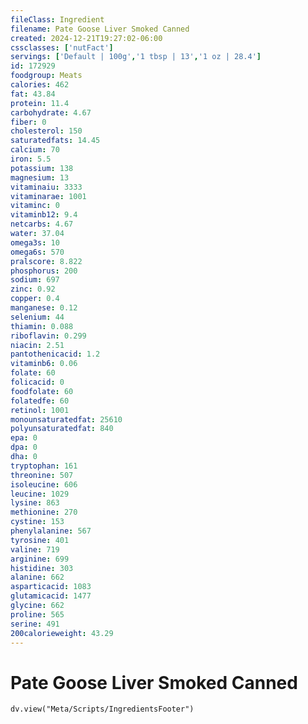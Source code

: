 ```yaml
---
fileClass: Ingredient
filename: Pate Goose Liver Smoked Canned
created: 2024-12-21T19:27:02-06:00
cssclasses: ['nutFact']
servings: ['Default | 100g','1 tbsp | 13','1 oz | 28.4']
id: 172929
foodgroup: Meats
calories: 462
fat: 43.84
protein: 11.4
carbohydrate: 4.67
fiber: 0
cholesterol: 150
saturatedfats: 14.45
calcium: 70
iron: 5.5
potassium: 138
magnesium: 13
vitaminaiu: 3333
vitaminarae: 1001
vitaminc: 0
vitaminb12: 9.4
netcarbs: 4.67
water: 37.04
omega3s: 10
omega6s: 570
pralscore: 8.822
phosphorus: 200
sodium: 697
zinc: 0.92
copper: 0.4
manganese: 0.12
selenium: 44
thiamin: 0.088
riboflavin: 0.299
niacin: 2.51
pantothenicacid: 1.2
vitaminb6: 0.06
folate: 60
folicacid: 0
foodfolate: 60
folatedfe: 60
retinol: 1001
monounsaturatedfat: 25610
polyunsaturatedfat: 840
epa: 0
dpa: 0
dha: 0
tryptophan: 161
threonine: 507
isoleucine: 606
leucine: 1029
lysine: 863
methionine: 270
cystine: 153
phenylalanine: 567
tyrosine: 401
valine: 719
arginine: 699
histidine: 303
alanine: 662
asparticacid: 1083
glutamicacid: 1477
glycine: 662
proline: 565
serine: 491
200calorieweight: 43.29
---
```


# Pate Goose Liver Smoked Canned

```dataviewjs
dv.view("Meta/Scripts/IngredientsFooter")
```